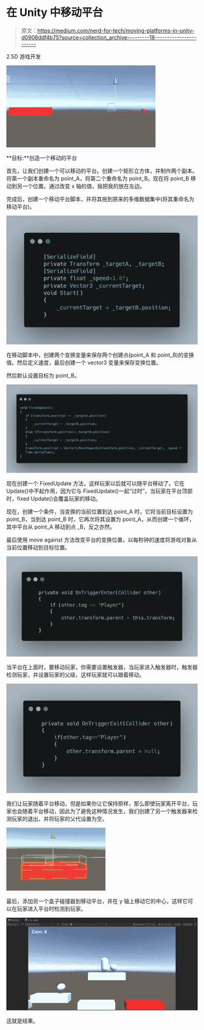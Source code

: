 # 在 Unity 中移动平台

> 原文：<https://medium.com/nerd-for-tech/moving-platforms-in-unity-d0908ddf4b75?source=collection_archive---------18----------------------->

2.5D 游戏开发

![](img/2f11c30d536702eef74953f72b1ef84d.png)

**目标:**创造一个移动的平台

首先，让我们创建一个可以移动的平台。创建一个矩形立方体，并制作两个副本。将第一个副本重命名为 point_A，将第二个重命名为 point_B。现在将 point_B 移动到另一个位置。通过改变 x 轴的值，我把我的放在左边。

完成后，创建一个移动平台脚本，并将其拖到原来的多维数据集中(将其重命名为移动平台)。

![](img/c823c583fef0d40ebb18a83e04f8e7fb.png)

在移动脚本中，创建两个变换变量来保存两个创建点(point_A 和 point_B)的变换值。然后定义速度，最后创建一个 vector3 变量来保存变换位置。

然后默认设置目标为 point_B。

![](img/504c42799e363a690859f9f915fbc2b4.png)

现在创建一个 FixedUpdate 方法，这样玩家以后就可以随平台移动了。它在 Update()中不起作用，因为它与 FixedUpdate()一起“过时”，当玩家在平台顶部时，fixed Update()会覆盖玩家的移动。

现在，创建一个条件，当变换的当前位置到达 point_A 时，它将当前目标设置为 point_B，当到达 point_B 时，它再次将其设置为 point_A，从而创建一个循环，其中平台从 point_A 移动到点 _B，反之亦然。

最后使用 move against 方法改变平台的变换位置，以每秒钟的速度将游戏对象从当前位置移动到目标位置。

![](img/1641e29cd6c0c873c5bc637e8dfdd869.png)

当平台在上面时，要移动玩家，你需要设置触发器，当玩家进入触发器时，触发器检测玩家，并设置玩家的父级，这样玩家就可以跟着移动。

![](img/219e047a995205979a264daf67408c0e.png)

我们让玩家随着平台移动，但是如果你让它保持原样，那么即使玩家离开平台，玩家也会随着平台移动，因此为了避免这种情况发生，我们创建了另一个触发器来检测玩家的退出，并将玩家的父代设置为空。

![](img/c4a5a2888983a63055bd73d5bdb0caa8.png)

最后，添加另一个盒子碰撞器到移动平台，并在 y 轴上移动它的中心，这样它可以在玩家进入平台时检测到玩家。

![](img/35428ee683ac5fc75a0cf8f61e38c2ed.png)

这就是结果。